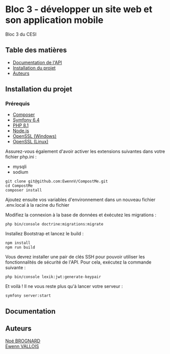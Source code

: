 
# Bloc 3 - développer un site web et son application mobile
Bloc 3 du CESI

## Table des matières
- [Documentation de l'API](/openapi.yaml)
- [Installation du projet](#installation-du-projet)
- [Auteurs](#auteurs)

## Installation du projet

### Prérequis
- [Composer](https://getcomposer.org/download/)
- [Symfony 6.4](https://symfony.com/download)
- [PHP 8.1](https://www.php.net/downloads)
- [Node.js](https://nodejs.org/en/download/) 
- [OpenSSL (Windows)](https://community.chocolatey.org/packages/openssl)
- [OpenSSL (Linux)](https://www.openssl.org/source/)

Assurez-vous également d'avoir activer les extensions suivantes dans votre fichier php.ini :
- mysqli
- sodium



```shell
git clone git@github.com:EwennV/CompostMe.git
cd CompostMe
composer install
```

Ajoutez ensuite vos variables d'environnement dans un nouveau fichier .env.local à la racine du fichier

Modifiez la connexion à la base de données et éxécutez les migrations :

````shell
php bin/console doctrine:migrations:migrate
````

Installez Bootstrap et lancez le build :
````shell
npm install
npm run build
````

Vous devrez installer une pair de clés SSH pour pouvoir utiliser les fonctionnalités de sécurité de l'API. Pour cela, exécutez la commande suivante :

````shell
php bin/console lexik:jwt:generate-keypair
````

Et voilà ! Il ne vous reste plus qu'à lancer votre serveur :

````shell
symfony server:start
````

## Documentation

    

## Auteurs
[Noé BROGNARD](https://github.com/xenS14)\
[Ewenn VALLOIS](https://github.com/EwennV)